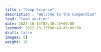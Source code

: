 ```yaml
---
title : "Comp Science"
description : "Welcome to the Compendium"
lead: "lead section"
date: 2022-10-15T08:48:45+00:00
lastmod: 2022-10-15T08:48:45+00:00
draft: false
images: []
weight: 10
---
```

